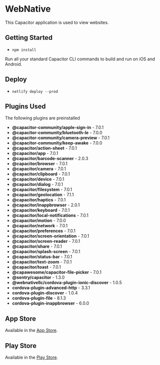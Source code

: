 # WebNative

This Capacitor application is used to view websites.

## Getting Started
- `npm install`

Run all your standard Capacitor CLI commands to build and run on iOS and Android.

## Deploy
- `netlify deploy --prod`

## Plugins Used
The following plugins are preinstalled
<!--- Generated Plugins -->
 - **@capacitor-community/apple-sign-in** - 7.0.1
 - **@capacitor-community/bluetooth-le** - 7.0.0
 - **@capacitor-community/camera-preview** - 7.0.1
 - **@capacitor-community/keep-awake** - 7.0.0
 - **@capacitor/action-sheet** - 7.0.1
 - **@capacitor/app** - 7.0.1
 - **@capacitor/barcode-scanner** - 2.0.3
 - **@capacitor/browser** - 7.0.1
 - **@capacitor/camera** - 7.0.1
 - **@capacitor/clipboard** - 7.0.1
 - **@capacitor/device** - 7.0.1
 - **@capacitor/dialog** - 7.0.1
 - **@capacitor/filesystem** - 7.0.1
 - **@capacitor/geolocation** - 7.1.1
 - **@capacitor/haptics** - 7.0.1
 - **@capacitor/inappbrowser** - 2.0.1
 - **@capacitor/keyboard** - 7.0.1
 - **@capacitor/local-notifications** - 7.0.1
 - **@capacitor/motion** - 7.0.0
 - **@capacitor/network** - 7.0.1
 - **@capacitor/preferences** - 7.0.1
 - **@capacitor/screen-orientation** - 7.0.1
 - **@capacitor/screen-reader** - 7.0.1
 - **@capacitor/share** - 7.0.1
 - **@capacitor/splash-screen** - 7.0.1
 - **@capacitor/status-bar** - 7.0.1
 - **@capacitor/text-zoom** - 7.0.1
 - **@capacitor/toast** - 7.0.1
 - **@capawesome/capacitor-file-picker** - 7.0.1
 - **@sentry/capacitor** - 1.3.0
 - **@webnativellc/cordova-plugin-ionic-discover** - 1.0.5
 - **cordova-plugin-advanced-http** - 3.3.1
 - **cordova-plugin-discover** - 1.0.4
 - **cordova-plugin-file** - 8.1.3
 - **cordova-plugin-inappbrowser** - 6.0.0
<!--- Generated Plugins End -->

## App Store

Available in the [App Store](https://apps.apple.com/us/app/nexus-web-browser/id6445866986).

## Play Store

Available in the [Play Store](https://play.google.com/store/apps/details?id=com.nexusconcepts.nexus).























